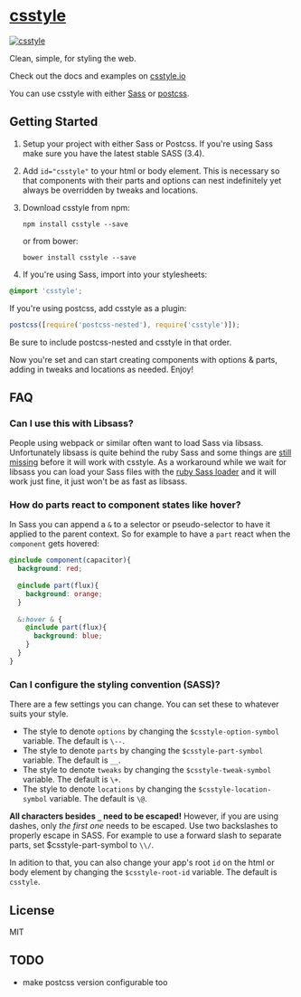 # [csstyle](http://csstyle.io)
[![csstyle](https://github.com/geddski/csstyle/blob/master/site/common/images/csstyle.png)](http://csstyle.io)

Clean, simple, for styling the web.

Check out the docs and examples on [csstyle.io](http://csstyle.io)

You can use csstyle with either [Sass](http://sass-lang.com/) or [postcss](https://github.com/postcss/postcss).

## Getting Started
1. Setup your project with either Sass or Postcss. If you're using Sass make sure you have the latest stable SASS (3.4).

2. Add `id="csstyle"` to your html or body element. This is necessary so that components with their
parts and options can nest indefinitely yet always be overridden by tweaks and locations.

3. Download csstyle from npm:

    ```
    npm install csstyle --save
    ```

    or from bower:
    ```
    bower install csstyle --save
    ```
    
4. If you're using Sass, import into your stylesheets:
```scss
@import 'csstyle';
```

If you're using postcss, add csstyle as a plugin:
```js
postcss([require('postcss-nested'), require('csstyle')]);
```
Be sure to include postcss-nested and csstyle in that order.

Now you're set and can start creating components with options & parts, adding in tweaks and locations as needed. Enjoy!

## FAQ

### Can I use this with Libsass?
People using webpack or similar often want to load Sass via libsass.
Unfortunately libsass is quite behind the ruby Sass and some things are [still missing](https://sass-compatibility.github.io/)
before it will work with csstyle. As a workaround while we wait for libsass you
can load your Sass files with the [ruby Sass loader](https://github.com/ddelbondio/ruby-sass-loader) and it will work just fine, it just
won't be as fast as libsass.

### How do parts react to component states like hover?
In Sass you can append a `&` to a selector or pseudo-selector to have it applied to the parent context. So for example to have a `part` react when the `component` gets hovered:

```scss
@include component(capacitor){
  background: red;
  
  @include part(flux){
    background: orange;
  }
  
  &:hover & {
    @include part(flux){
      background: blue;
    }
  }
}
```

### Can I configure the styling convention (SASS)?
There are a few settings you can change. You can set these to whatever suits your style.

 - The style to denote `options` by changing the `$csstyle-option-symbol` variable. The default is `\--`.
 - The style to denote `parts` by changing the `$csstyle-part-symbol` variable. The default is `__`.
 - The style to denote `tweaks` by changing the `$csstyle-tweak-symbol` variable. The default is `\+`.
 - The style to denote `locations` by changing the `$csstyle-location-symbol` variable. The default is `\@`.

**All characters besides `_` need to be escaped!** However, if you are using dashes, only _the first one_ needs to be escaped. Use two backslashes to properly escape in SASS. For example to use a forward slash to separate parts, set $csstyle-part-symbol to `\\/`.

In adition to that, you can also change your app's root `id` on the html or body element by changing the `$csstyle-root-id` variable. The default is `csstyle`.

## License
MIT

## TODO
- make postcss version configurable too
